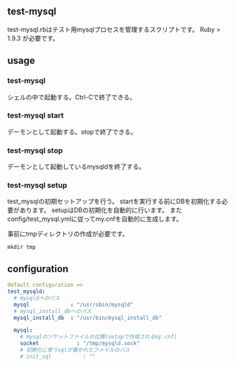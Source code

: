 test-mysql
----

test-mysql.rbはテスト用mysqlプロセスを管理するスクリプトです。
Ruby > 1.9.3 が必要です。

## usage
### test-mysql
シェルの中で起動する。Ctrl-Cで終了できる。

### test-mysql start
デーモンとして起動する。stopで終了できる。

### test-mysql stop
デーモンとして起動しているmysqldを終了する。

### test-mysql setup
test_mysqlの初期セットアップを行う。
startを実行する前にDBを初期化する必要があります。
setupはDBの初期化を自動的に行います。
またconfig/test_mysql.ymlに従ってmy.cnfを自動的に生成します。

事前にtmpディレクトリの作成が必要です。

```
mkdir tmp
```

## configuration
``` config/test_mysql.yml
default configuration =>
test_mysqld:
  # mysqldへのパス
  mysql             : "/usr/sbin/mysqld"
  # mysql_install_dbへのパス
  mysql_install_db  : "/usr/bin/mysql_install_db"

  mysql:
    # mysqlのソケットファイルの位置(setupで作成されるmy.cnf)
    socket            : "/tmp/mysqld.sock"
    # 初期化に使うsqlが書かれたファイルのパス
    # init_sql          : ""
```
